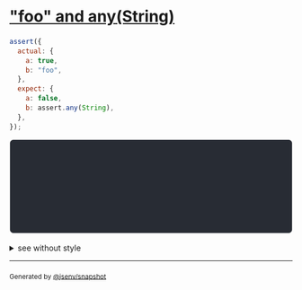 # ["foo" and any(String)](../../assert_any.test.js#L11)

```js
assert({
  actual: {
    a: true,
    b: "foo",
  },
  expect: {
    a: false,
    b: assert.any(String),
  },
});
```

![img](throw.svg)

<details>
  <summary>see without style</summary>

```console
AssertionError: actual and expect are different

actual: {
  a: true,
  b: "foo",
}
expect: {
  a: false,
  b: assert.any(String),
}
```

</details>

---

<sub>
  Generated by <a href="https://github.com/jsenv/core/tree/main/packages/independent/snapshot">@jsenv/snapshot</a>
</sub>